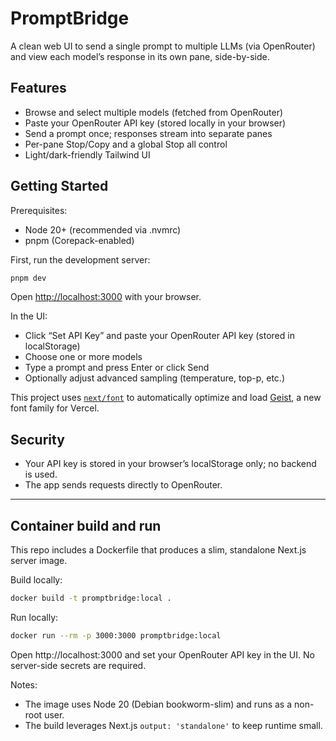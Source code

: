 # PromptBridge

A clean web UI to send a single prompt to multiple LLMs (via OpenRouter) and view each model’s response in its own pane, side-by-side.

## Features

- Browse and select multiple models (fetched from OpenRouter)
- Paste your OpenRouter API key (stored locally in your browser)
- Send a prompt once; responses stream into separate panes
- Per-pane Stop/Copy and a global Stop all control
- Light/dark-friendly Tailwind UI

## Getting Started

Prerequisites:
- Node 20+ (recommended via .nvmrc)
- pnpm (Corepack-enabled)

First, run the development server:

```bash
pnpm dev
```

Open [http://localhost:3000](http://localhost:3000) with your browser.

In the UI:
- Click “Set API Key” and paste your OpenRouter API key (stored in localStorage)
- Choose one or more models
- Type a prompt and press Enter or click Send
- Optionally adjust advanced sampling (temperature, top-p, etc.)

This project uses [`next/font`](https://nextjs.org/docs/app/building-your-application/optimizing/fonts) to automatically optimize and load [Geist](https://vercel.com/font), a new font family for Vercel.

## Security
- Your API key is stored in your browser’s localStorage only; no backend is used.
- The app sends requests directly to OpenRouter.

---

## Container build and run

This repo includes a Dockerfile that produces a slim, standalone Next.js server image.

Build locally:

```bash
docker build -t promptbridge:local .
```

Run locally:

```bash
docker run --rm -p 3000:3000 promptbridge:local
```

Open http://localhost:3000 and set your OpenRouter API key in the UI. No server-side secrets are required.

Notes:
- The image uses Node 20 (Debian bookworm-slim) and runs as a non-root user.
- The build leverages Next.js `output: 'standalone'` to keep runtime small.
